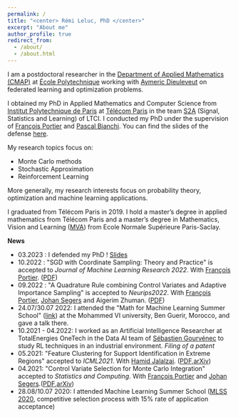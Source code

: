 ```yaml
---
permalink: /
title: "<center> Rémi Leluc, PhD </center>"
excerpt: "About me"
author_profile: true
redirect_from: 
  - /about/
  - /about.html
---
```



  
I am a postdoctoral researcher in the [Department of Applied Mathematics (CMAP)](https://portail.polytechnique.edu/cmap/en/groups/statistique-apprentissage-simulation-image) at [École Polytechnique](https://www.polytechnique.edu/en) working with [Aymeric Dieuleveut](http://www.cmap.polytechnique.fr/~aymeric.dieuleveut/) on federated learning and optimization problems.

I obtained my PhD in Applied Mathematics and Computer Science from [Institut Polytechnique de Paris](https://www.ip-paris.fr/en/search?s=en%20home%20en) at [Télécom Paris](https://www.telecom-paris.fr/) in the team [S2A](http://www.tsi.telecom-paristech.fr/ssa/) (Signal, Statistics and Learning) of LTCI. I conducted my PhD under the supervision of [François Portier](https://sites.google.com/site/fportierwebpage/) and [Pascal Bianchi](https://bianchi.wp.imt.fr/). You can find the slides of the defense [here](https://remileluc.github.io/assets/slides_defense.pdf).

My research topics focus on:
- Monte Carlo methods
- Stochastic Approximation
- Reinforcement Learning

More generally, my research interests focus on probability theory, optimization and machine learning applications.
 
I graduated from Télécom Paris in 2019. I hold a master’s degree in applied mathematics from Télécom Paris and a master’s degree in Mathematics, Vision and Learning ([MVA](https://www.master-mva.com/)) from Ecole Normale Supérieure Paris-Saclay.


**News**
- 03.2023 : I defended my PhD ! [Slides](https://remileluc.github.io/assets/slides_defense.pdf)
- 10.2022 : "SGD with Coordinate Sampling: Theory and Practice" is accepted to _Journal of Machine Learning Research 2022_. With [François Portier](https://sites.google.com/site/fportierwebpage/). ([PDF](https://www.jmlr.org/papers/volume23/21-1240/21-1240.pdf))
- 09.2022 : "A Quadrature Rule combining Control Variates and Adaptive Importance Sampling" is accepted to _Neurips2022_. With [François Portier](https://sites.google.com/site/fportierwebpage/), [Johan Segers](https://perso.uclouvain.be/johan.segers/) and Aigerim Zhuman. ([PDF](https://papers.nips.cc/paper_files/paper/2022/file/4d4e8614a37f0aff841ba87ed1a898c1-Paper-Conference.pdf))
-  24.07/30.07 2022: I attended the "Math for Machine Learning Summer School" ([link](https://www.emines-ingenieur.org/en/education/summer-school)) at the Mohammed VI university, Ben Guerir, Morocco, and gave a talk there.
- 10.2021 - 04.2022: I worked as an Artificial Intelligence Researcher at TotalEnergies OneTech in the Data AI team of [Sébastien Gourvénec](https://www.linkedin.com/in/s%C3%A9bastien-gourv%C3%A9nec-448b72a/?originalSubdomain=fr) to study RL techniques in an industrial environment. _Filing of a patent_
- 05.2021: "Feature Clustering for Support Identification in Extreme Regions" accepted to _ICML2021_. With [Hamid Jalalzai](http://hamid.jalalzai.fr/). ([PDF](http://proceedings.mlr.press/v139/jalalzai21a.html),[arXiv](https://arxiv.org/abs/2008.07365))
- 04.2021: "Control Variate Selection for Monte Carlo Integration" accepted to _Statistics and Computing_. With [François Portier](https://sites.google.com/site/fportierwebpage/) and [Johan Segers](https://perso.uclouvain.be/johan.segers/).([PDF](https://rdcu.be/cnesX),[arXiv](https://arxiv.org/abs/1906.10920))
-  28.08/10.07 2020: I attended Machine Learning Summer School ([MLSS 2020](http://mlss.tuebingen.mpg.de/2020/), competitive selection process with 15% rate of application acceptance)

